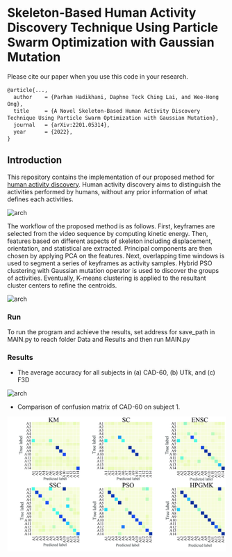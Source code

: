 # Skeleton-Based Human Activity Discovery Technique Using Particle Swarm Optimization with Gaussian Mutation

Please cite our paper when you use this code in your research.
```
@article{...,
  author    = {Parham Hadikhani, Daphne Teck Ching Lai, and Wee-Hong Ong},
  title     = {A Novel Skeleton-Based Human Activity Discovery Technique Using Particle Swarm Optimization with Gaussian Mutation},
  journal   = {arXiv:2201.05314},
  year      = {2022},
}
```
## Introduction

This repository contains the implementation of our proposed method for [human activity discovery](). Human activity discovery aims to distinguish the activities performed by humans, without any prior information of what defines each activities. 

![arch](/Figures/fig-1.jpg)

The workflow of the proposed method is as follows. First, keyframes are selected from the video sequence by computing kinetic energy. Then, features based on different aspects of skeleton including displacement, orientation, and statistical are extracted. Principal components are then chosen by applying PCA on the features. Next, overlapping time windows is used to segment a series of keyframes as activity samples. Hybrid PSO clustering with Gaussian mutation operator is used to discover the groups of activities. Eventually, K-means clustering is applied to the resultant cluster centers to refine the centroids.

![arch](/Figures/fig-2.jpg)


### Run
To run the program and achieve the results, set address for save_path in MAIN.py to reach folder Data and Results and then run MAIN.py

### Results
* The average accuracy for all subjects in (a) CAD-60, (b) UTk, and (c) F3D

![arch](/Figures/accu.jpg)

* Comparison of confusion matrix of CAD-60 on subject 1.

![arch](/Figures/fig-9.jpg)



